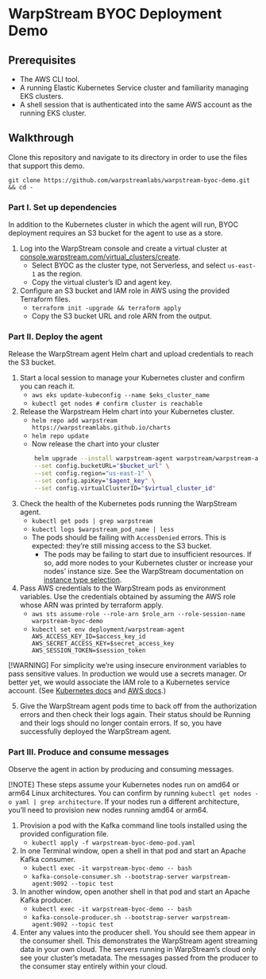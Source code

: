 # WarpStream BYOC Deployment Demo

## Prerequisites
- The AWS CLI tool.
- A running Elastic Kubernetes Service cluster and familiarity managing EKS clusters.
- A shell session that is authenticated into the same AWS account as the running EKS cluster.

## Walkthrough

Clone this repository and navigate to its directory in order to use the files that support this demo.

`git clone https://github.com/warpstreamlabs/warpstream-byoc-demo.git && cd -`

### Part I. Set up dependencies

In addition to the Kubernetes cluster in which the agent will run, BYOC deployment requires an S3 bucket for the agent to use as a store.

1. Log into the WarpStream console and create a virtual cluster at [console.warpstream.com/virtual_clusters/create][warpstream_console].
    - Select BYOC as the cluster type, not Serverless, and select `us-east-1` as the region.
    - Copy the virtual cluster’s ID and agent key.
2. Configure an S3 bucket and IAM role in AWS using the provided Terraform files.
    - `terraform init -upgrade && terraform apply`
    - Copy the S3 bucket URL and role ARN from the output.

### Part II. Deploy the agent

Release the WarpStream agent Helm chart and upload credentials to reach the S3 bucket.

1. Start a local session to manage your Kubernetes cluster and confirm you can reach it.
    - `aws eks update-kubeconfig --name $eks_cluster_name`
    - `kubectl get nodes # confirm cluster is reachable`
2. Release the Warpstream Helm chart into your Kubernetes cluster.
    - `helm repo add warpstream https://warpstreamlabs.github.io/charts`
    - `helm repo update`
    - Now release the chart into your cluster
    ```bash
        helm upgrade --install warpstream-agent warpstream/warpstream-agent \
        --set config.bucketURL="$bucket_url" \
        --set config.region="us-east-1" \
        --set config.apiKey="$agent_key" \
        --set config.virtualClusterID="$virtual_cluster_id"
    ```
3. Check the health of the Kubernetes pods running the WarpStream agent.
    - `kubectl get pods | grep warpstream`
    - `kubectl logs $warpstream_pod_name | less`
    - The pods should be failing with `AccessDenied` errors. This is expected: they’re still missing access to the S3 bucket.
        - The pods may be failing to start due to insufficient resources. If so, add more nodes to your Kubernetes cluster or increase your nodes’ instance size. See the WarpStream documentation on [instance type selection][].
4. Pass AWS credentials to the WarpStream pods as environment variables. Use the credentials obtained by assuming the AWS role whose ARN was printed by terraform apply.
    - `aws sts assume-role --role-arn $role_arn --role-session-name warpstream-byoc-demo`
    - `kubectl set env deployment/warpstream-agent AWS_ACCESS_KEY_ID=$access_key_id AWS_SECRET_ACCESS_KEY=$secret_access_key AWS_SESSION_TOKEN=$session_token`

[!WARNING]
For simplicity we’re using insecure environment variables to pass sensitive values. In production we would use a secrets manager. Or better yet, we would associate the IAM role to a Kubernetes service account. (See [Kubernetes docs][] and [AWS docs][].)

5. Give the WarpStream agent pods time to back off from the authorization errors and then check their logs again. Their status should be Running and their logs should no longer contain errors. If so, you have successfully deployed the WarpStream agent.

### Part III. Produce and consume messages

Observe the agent in action by producing and consuming messages.

[!NOTE]
These steps assume your Kubernetes nodes run on amd64 or arm64 Linux architectures. You can confirm by running `kubectl get nodes -o yaml | grep architecture`. If your nodes run a different architecture, you’ll need to provision new nodes running amd64 or arm64.

1. Provision a pod with the Kafka command line tools installed using the provided configuration file.
    - `kubectl apply -f warpstream-byoc-demo-pod.yaml`
2. In one Terminal window, open a shell in that pod and start an Apache Kafka consumer.
    - `kubectl exec -it warpstream-byoc-demo -- bash`
    - `kafka-console-consumer.sh --bootstrap-server warpstream-agent:9092 --topic test`
3. In another window, open another shell in that pod and start an Apache Kafka producer.
    - `kubectl exec -it warpstream-byoc-demo -- bash`
    - `kafka-console-producer.sh --bootstrap-server warpstream-agent:9092 --topic test`
4. Enter any values into the producer shell. You should see them appear in the consumer shell. This demonstrates the WarpStream agent streaming data in your own cloud. The servers running in WarpStream’s cloud only see your cluster’s metadata. The messages passed from the producer to the consumer stay entirely within your cloud.

[warpstream_console]: https://console.warpstream.com/virtual_clusters/create
[instance type selection]: https://docs.warpstream.com/warpstream/byoc/deploy#instance-selection
[Kubernetes docs]: https://kubernetes.io/docs/tasks/configure-pod-container/configure-service-account/
[AWS docs]: https://docs.aws.amazon.com/eks/latest/userguide/iam-roles-for-service-accounts.html
